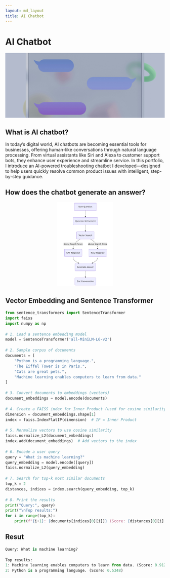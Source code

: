 ```yaml
---
layout: md_layout
title: AI Chatbot
---
```


# AI Chatbot

![AI Chatbot illustration](https://github.com/hyerinchung/hyerinchung.github.io/blob/main/images/chatbot_head.jpg?raw=true)

## What is AI chatbot?

In today’s digital world, AI chatbots are becoming essential tools for businesses, offering human-like conversations through natural language processing. From virtual assistants like Siri and Alexa to customer support bots, they enhance user experience and streamline service. In this portfolio, I introduce an AI-powered troubleshooting chatbot I developed—designed to help users quickly resolve common product issues with intelligent, step-by-step guidance.

## How does the chatbot generate an answer?

<div align="center">
  <img src="https://github.com/hyerinchung/hyerinchung.github.io/blob/main/images/chatbot_diagram.png?raw=true" alt="AI Chatbot Logic" style="max-width: 35%; height: auto;">
</div>


## Vector Embedding and Sentence Transformer

```python
from sentence_transformers import SentenceTransformer
import faiss
import numpy as np

# 1. Load a sentence embedding model
model = SentenceTransformer('all-MiniLM-L6-v2')

# 2. Sample corpus of documents
documents = [
    "Python is a programming language.",
    "The Eiffel Tower is in Paris.",
    "Cats are great pets.",
    "Machine learning enables computers to learn from data."
]

# 3. Convert documents to embeddings (vectors)
document_embeddings = model.encode(documents)

# 4. Create a FAISS index for Inner Product (used for cosine similarity if vectors are normalized)
dimension = document_embeddings.shape[1]
index = faiss.IndexFlatIP(dimension)  # IP = Inner Product

# 5. Normalize vectors to use cosine similarity
faiss.normalize_L2(document_embeddings)
index.add(document_embeddings)  # Add vectors to the index

# 6. Encode a user query
query = "What is machine learning?"
query_embedding = model.encode([query])
faiss.normalize_L2(query_embedding)

# 7. Search for top-k most similar documents
top_k = 2
distances, indices = index.search(query_embedding, top_k)

# 8. Print the results
print("Query:", query)
print("\nTop results:")
for i in range(top_k):
    print(f"{i+1}: {documents[indices[0][i]]} (Score: {distances[0][i]:.4f})")

```

## Resut

```python
Query: What is machine learning?

Top results:
1: Machine learning enables computers to learn from data. (Score: 0.9123)
2: Python is a programming language. (Score: 0.5348)

```
